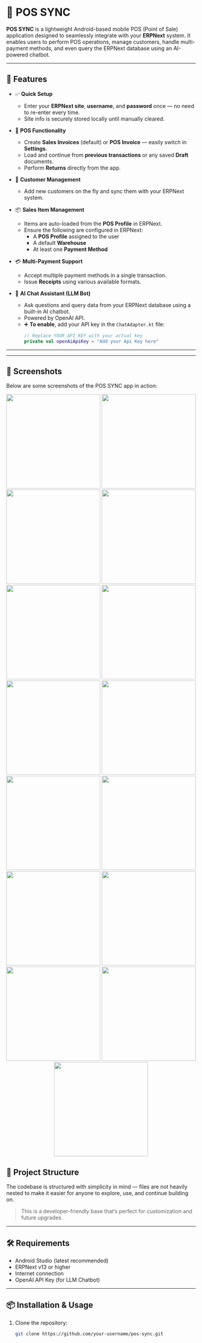 # 📱 POS SYNC

**POS SYNC** is a lightweight Android-based mobile POS (Point of Sale) application designed to seamlessly integrate with your **ERPNext** system. It enables users to perform POS operations, manage customers, handle multi-payment methods, and even query the ERPNext database using an AI-powered chatbot.

---

## 🚀 Features

- ✅ **Quick Setup**
  - Enter your **ERPNext site**, **username**, and **password** once — no need to re-enter every time.
  - Site info is securely stored locally until manually cleared.

- 🧾 **POS Functionality**
  - Create **Sales Invoices** (default) or **POS Invoice** — easily switch in **Settings**.
  - Load and continue from **previous transactions** or any saved **Draft** documents.
  - Perform **Returns** directly from the app.

- 👥 **Customer Management**
  - Add new customers on the fly and sync them with your ERPNext system.

- 📦 **Sales Item Management**
  - Items are auto-loaded from the **POS Profile** in ERPNext.
  - Ensure the following are configured in ERPNext:
    - A **POS Profile** assigned to the user
    - A default **Warehouse**
    - At least one **Payment Method**

- 💳 **Multi-Payment Support**
  - Accept multiple payment methods in a single transaction.
  - Issue **Receipts** using various available formats.

- 🤖 **AI Chat Assistant (LLM Bot)**
  - Ask questions and query data from your ERPNext database using a built-in AI chatbot.
  - Powered by OpenAI API.
  - ➕ **To enable**, add your API key in the `ChatAdapter.kt` file:
    ```kotlin
    // Replace YOUR_API_KEY with your actual key
    private val openAiApiKey = "Add your Api Key here"
    ```

---

---

## 📸 Screenshots

Below are some screenshots of the POS SYNC app in action:

<p align="center">
  <img src="11.jpeg" width="250" />
  <img src="12.jpeg" width="250" />
  <img src="13.jpeg" width="250" />
  <img src="14.jpeg" width="250" />
  <img src="15.jpeg" width="250" />
  <img src="16.jpeg" width="250" />
  <img src="17.jpeg" width="250" />
  <img src="18.jpeg" width="250" />
  <img src="19.jpeg" width="250" />
  <img src="20.jpeg" width="250" />
  <img src="21.jpeg" width="250" />
  <img src="22.jpeg" width="250" />
  <img src="23.jpeg" width="250" />
  <img src="24.jpeg" width="250" />
  <img src="chat.jpeg" width="250" />
</p>


## 📂 Project Structure

The codebase is structured with simplicity in mind — files are not heavily nested to make it easier for anyone to explore, use, and continue building on.

> This is a developer-friendly base that’s perfect for customization and future upgrades.

---

## 🛠 Requirements

- Android Studio (latest recommended)
- ERPNext v13 or higher
- Internet connection
- OpenAI API Key (for LLM Chatbot)

---

## 📦 Installation & Usage

1. Clone the repository:
   ```bash
   git clone https://github.com/your-username/pos-sync.git
